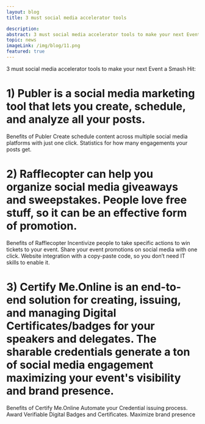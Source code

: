 ```yaml
---
layout: blog
title: 3 must social media accelerator tools

description:
abstract: 3 must social media accelerator tools to make your next Event a Smash Hit
topic: news
imageLink: /img/blog/11.png
featured: true
---
```

3 must social media accelerator tools to make your next Event a Smash Hit:

# 1) Publer is a social media marketing tool that lets you create, schedule, and analyze all your posts.

Benefits of Publer
Create schedule content across multiple social media platforms with just one click.
Statistics for how many engagements your posts get.

# 2) Rafflecopter can help you organize social media giveaways and sweepstakes. People love free stuff, so it can be an effective form of promotion.

Benefits of Rafflecopter
Incentivize people to take specific actions to win tickets to your event.
Share your event promotions on social media with one click.
Website integration with a copy-paste code, so you don’t need IT skills to enable it.

# 3) Certify Me.Online is an end-to-end solution for creating, issuing, and managing Digital Certificates/badges for your speakers and delegates. The sharable credentials generate a ton of social media engagement maximizing your event's visibility and brand presence.

Benefits of Certify Me.Online
Automate your Credential issuing process.
Award Verifiable Digital Badges and Certificates.
Maximize brand presence